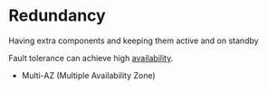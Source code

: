 # Redundancy

Having extra components and keeping them active and on standby

Fault tolerance can achieve high [availability](../goals/availability.md).

* Multi-AZ (Multiple Availability Zone)
